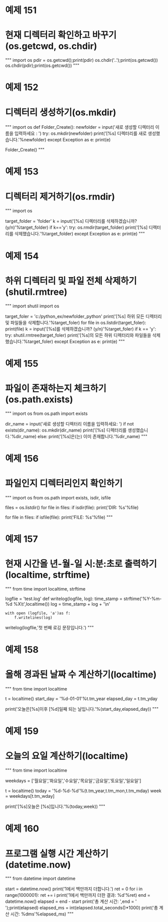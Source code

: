 # 예제 151
# 현재 디렉터리 확인하고 바꾸기 (os.getcwd, os.chdir)
"""
import os
pdir = os.getcwd();print(pdir)
os.chdir('..');print(os.getcwd())
os.chdir(pdir);print(os.getcwd())
"""
# 예제 152
# 디렉터리 생성하기(os.mkdir)

"""
import os
def Folder_Create():
    newfolder = input('새로 생성할 디렉터리 이름을 입력하세요 : ')
    try:
        os.mkdir(newfolder)
        print('[%s] 디렉터리를 새로 생성했습니다.'%newfolder)
    except Exception as e:
        print(e)

Folder_Create()
"""

# 예제 153
# 디렉터리 제거하기(os.rmdir)

"""
import os

target_folder = 'folder'
k = input('[%s] 디렉터리를 삭제하겠습니까? (y/n)'%target_folder)
if k=='y':
    try:
        os.rmdir(target_folder)
        print('[%s] 디렉터리를 삭제했습니다.'%target_folder)
    except Exception as e:
        print(e)
"""

# 예제 154
# 하위 디렉터리 및 파일 전체 삭제하기(shutil.rmtree)

"""
import shutil
import os

target_foler = 'c:/python_ex/newfolder_python'
print('[%s] 하위 모든 디렉터리 및 파일들을   삭제합니다.'%target_foler)
for file in os.listdir(target_foler):
    print(file)
k = input('[%s]를 삭제하겠습니까? (y/n)'%target_foler)
if k == 'y':
    try:
        shutil.rmtree(target_foler)
        print('[%s]의 모든 하위 디렉터리와 파일들을 삭제했습니다.'%target_foler)
    except Exception as e:
        print(e)
"""

# 예제 155
# 파일이 존재하는지 체크하기(os.path.exists)
"""
import os
from os.path import exists

dir_name = input('새로 생성할 디렉터리 이름을 입력하세요: ')
if not exists(dir_name):
    os.mkdir(dir_name)
    print('[%s] 디렉터리를 생성했습니다.'%dir_name)
else:
    print('[%s]은(는) 이미 존재합니다.'%dir_name)
"""

# 예제 156
# 파일인지 디렉터리인지 확인하기
"""
import os
from os.path import exists, isdir, isfile

files = os.listdir()
for file in files:
    if isdir(file):
        print('DIR: %s'%file)

for file in files:
    if isfile(file):
        print('FILE: %s'%file)
"""

# 예제 157
# 현재 시간을 년-월-일 시:분:초로 출력하기(localtime, strftime)
"""
from time import localtime, strftime

logflie = 'test.log'
def writelog(logfile, log):
    time_stamp = strftime('%Y-%m-%d %X\t',localtime())
    log = time_stamp + log + '\n'

    with open (logfile, 'a')as f:
        f.writelines(log)

writelog(logflie,'첫 번째 로깅 문장입니다.')
"""

# 예제 158
# 올해 경과된 날짜 수 계산하기(localtime)
"""
from time import localtime

t = localtime()
start_day = '%d-01-01'%t.tm_year
elapsed_day = t.tm_yday

print('오늘은[%s]이후 [%d]일째 되는 날입니다.'%(start_day,elapsed_day))
"""

# 예제 159
# 오늘의 요일 계산하기(localtime)
"""
from time import localtime

weekdays = ['월요일','화요일','수요일','목요일','금요일','토요일','일요일']

t = localtime()
today = '%d-%d-%d'%(t.tm_year,t.tm_mon,t.tm_mday)
week = weekdays[t.tm_wday]

print('[%s]오늘은 [%s]입니다.'%(today,week))
"""

# 예제 160
# 프로그램 실행 시간 계산하기(datetime.now)

"""
from datetime import datetime

start = datetime.now()
print('1에서 백만까지 더합니다.')
ret = 0
for i in range(1000001):
    ret += i
print('1에서 백만까지 더한 결과: %d'%ret)
end = datetime.now()
elapsed = end - start
print('총 계산 시간: ',end = ' ');print(elapsed)
elapsed_ms = int(elapsed.total_seconds()*1000)
print('총 계산 시간: %dms'%elapsed_ms)
"""